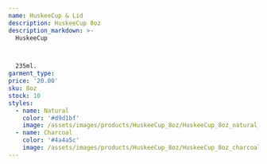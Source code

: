 ```yaml
---
name: HuskeeCup & Lid 
description: HuskeeCup 8oz
description_markdown: >-
  HuskeeCup



  235ml.
garment_type:
price: '20.00'
sku: 8oz
stock: 10
styles:
  - name: Natural
    color: '#d9d1bf'
    image: /assets/images/products/HuskeeCup_8oz/HuskeeCup_8oz_natural_01.jpg
  - name: Charcoal
    color: '#4a4a5c'
    image: /assets/images/products/HuskeeCup_8oz/HuskeeCup_8oz_charcoal_01.jpg
---
```

